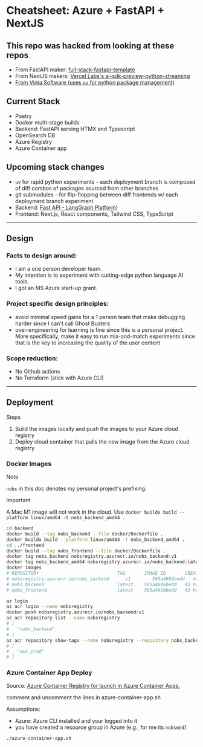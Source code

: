 # Cheatsheet: Azure + FastAPI + NextJS

## This repo was hacked from looking at these repos

-   From FastAPI maker: [full-stack-fastapi-template](https://github.com/fastapi/full-stack-fastapi-template)
-   From NextJS makers: [Vercel Labs's ai-sdk-preview-python-streaming](https://github.com/vercel-labs/ai-sdk-preview-python-streaming)
-   [From Vinta Software (uses `uv` for python package management)](https://github.com/vintasoftware/nextjs-fastapi-template)

## Current Stack

-   Poetry
-   Docker multi-stage builds
-   Backend: FastAPI serving HTMX and Typescript
-   OpenSearch DB
-   Azure Registry
-   Azure Container app

## Upcoming stack changes

-   `uv` for rapid python experiments - each deployment branch is composed of diff combos of packages sourced from other branches
-   git submodules - for flip-flopping between diff frontends w/ each deployment branch experiment
-   Backend: [Fast API - LangGraph Platform](https://www.langchain.com/langgraph-platform))
-   Frontend: Next.js, React components, Tailwind CSS, TypeScript

---

## Design

### Facts to design around:

-   I am a one person developer team.
-   My intention is to experiment with cutting-edge python language AI tools.
-   I got an MS Azure start-up grant.

### Project specific design principles:

-   avoid minimal speed gains for a 1 person team that make debugging harder since I can't call Ghost Busters
-   over-engineering for learning is fine since this is a personal project. More specifically, make it easy to run mix-and-match experiments since that is the key to increasing the quality of the user content

### Scope reduction:

-   No Github actions
-   No Terraform (stick with Azure CLI)

---

## Deployment

Steps

1. Build the images locally and push the images to your Azure cloud registry
2. Deploy cloud container that pulls the new image from the Azure cloud registry

### Docker Images

> [!NOTE]  
> `nobs` in this doc denotes my personal project's prefixing.

> [!IMPORTANT]  
> A Mac M1 image will not work in the cloud. Use `docker buildx build --platform linux/amd64 -t nobs_backend_amd64 .`

```bash
cd backend
docker build --tag nobs_backend --file docker/Dockerfile .
docker buildx build --platform linux/amd64 -t nobs_backend_amd64 .
cd ../frontend
docker build --tag nobs_frontend --file docker/Dockerfile .
docker tag nobs_backend nobsregistry.azurecr.io/nobs_backend:v1
docker tag nobs_backend_amd64 nobsregistry.azurecr.io/nobs_backend:latest
docker images
# REPOSITORY                             TAG       IMAGE ID       CREATED        SIZE
# nobsregistry.azurecr.io/nobs_backend      v1        585a4696bedd   44 hours ago   197MB
# nobs_backend                           latest    585a4696bedd   43 hours ago   197MB
# nobs_frontend                          latest    585a4696bedd   43 hours ago   197MB

az login
az acr login --name nobsregistry
docker push nobsregistry.azurecr.io/nobs_backend:v1
az acr repository list --name nobsregistry
# [
#   "nobs_backend",
# ]
az acr repository show-tags --name nobsregistry --repository nobs_backend
# [
#   "aws_prod"
# ]
```

### Azure Container App Deploy

Source: [Azure Container Registry for launch in Azure Container Apps.](https://learn.microsoft.com/en-us/azure/container-instances/container-instances-tutorial-prepare-acr#create-azure-container-registry)

comment and uncomment the lines in azure-container-app.sh

Assumptions:

-   Azure: Azure CLI installed and your logged into it
-   you have created a resource group in Azure (e.g., for me its `nobsmed`)

```bash
./azure-container-app.sh
```
